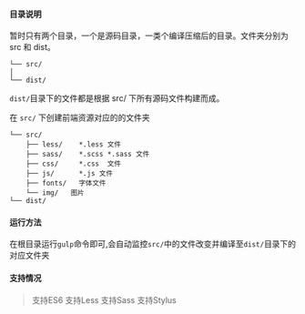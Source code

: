 #### 目录说明 #####
暂时只有两个目录，一个是源码目录，一类个编译压缩后的目录。文件夹分别为 src 和 dist。

```
└── src/
│
└── dist/
```

`dist/`目录下的文件都是根据 src/ 下所有源码文件构建而成。

在 `src/` 下创建前端资源对应的的文件夹

```
└── src/
    ├── less/    *.less 文件
    ├── sass/    *.scss *.sass 文件
    ├── css/     *.css  文件
    ├── js/      *.js 文件
    ├── fonts/   字体文件
    └── img/   图片
└── dist/
```

#### 运行方法 ####
在根目录运行`gulp`命令即可,会自动监控`src/`中的文件改变并编译至`dist/`目录下的对应文件夹


#### 支持情况 ####
> 支持ES6
> 支持Less
> 支持Sass
> 支持Stylus
